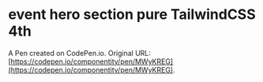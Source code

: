 # event hero section pure TailwindCSS 4th

A Pen created on CodePen.io. Original URL: [https://codepen.io/componentity/pen/MWyKREG](https://codepen.io/componentity/pen/MWyKREG).


